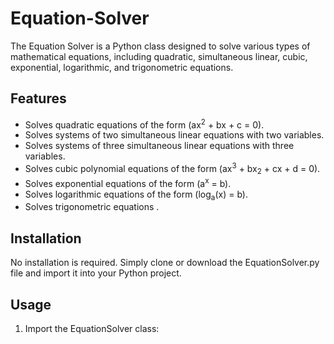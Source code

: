# Equation-Solver
The Equation Solver is a Python class designed to solve various types of mathematical equations, including quadratic, simultaneous linear, cubic, exponential, logarithmic, and trigonometric equations.

  ## Features

- Solves quadratic equations of the form \(ax<sup>2</sup> + bx + c = 0\).
- Solves systems of two simultaneous linear equations with two variables.
- Solves systems of three simultaneous linear equations with three variables.
- Solves cubic polynomial equations of the form \(ax<sup>3</sup> + bx<sub>2</sub> + cx + d = 0\).
- Solves exponential equations of the form \(a<sup>x</sup> = b\).
- Solves logarithmic equations of the form \(log<sub>a</sub>(x) = b\).
- Solves trigonometric equations .


## Installation
No installation is required. Simply clone or download the EquationSolver.py file and import it into your Python project.

## Usage
1. Import the EquationSolver class:
   ```python from EquationSolver import EquationSolver
